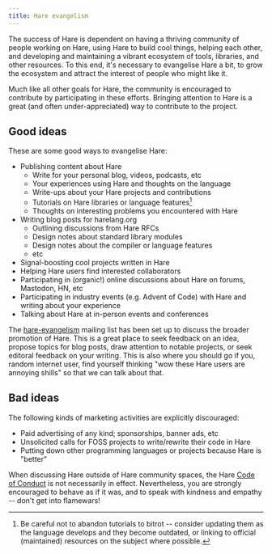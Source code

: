 ```yaml
---
title: Hare evangelism
---
```


The success of Hare is dependent on having a thriving community of people
working on Hare, using Hare to build cool things, helping each other, and
developing and maintaining a vibrant ecosystem of tools, libraries, and
other resources. To this end, it's necessary to evangelise Hare a bit, to grow
the ecosystem and attract the interest of people who might like it.

Much like all other goals for Hare, the community is encouraged to contribute by
participating in these efforts. Bringing attention to Hare is a great (and often
under-appreciated) way to contribute to the project.

## Good ideas

These are some good ways to evangelise Hare:

- Publishing content about Hare
  - Write for your personal blog, videos, podcasts, etc
  - Your experiences using Hare and thoughts on the language
  - Write-ups about your Hare projects and contributions
  - Tutorials on Hare libraries or language features[^1]
  - Thoughts on interesting problems you encountered with Hare
- Writing blog posts for harelang.org
  - Outlining discussions from Hare RFCs
  - Design notes about standard library modules
  - Design notes about the compiler or language features
  - etc
- Signal-boosting cool projects written in Hare
- Helping Hare users find interested collaborators
- Participating in (organic!) online discussions about Hare on forums, Mastodon,
  HN, etc
- Participating in industry events (e.g. Advent of Code) with Hare and writing
  about your experience
- Talking about Hare at in-person events and conferences

The [hare-evangelism][0] mailing list has been set up to discuss the broader
promotion of Hare. This is a great place to seek feedback on an idea, propose
topics for blog posts, draw attention to notable projects, or seek editoral
feedback on your writing. This is also where you should go if you, random
internet user, find yourself thinking "wow these Hare users are annoying shills"
so that we can talk about that.

[0]: https://lists.sr.ht/~sircmpwn/hare-evangelism

[^1]: Be careful not to abandon tutorials to bitrot -- consider updating them as
    the language develops and they become outdated, or linking to official
    (maintained) resources on the subject where possible.

## Bad ideas

The following kinds of marketing activities are explicitly discouraged:

- Paid advertising of any kind; sponsorships, banner ads, etc
- Unsolicited calls for FOSS projects to write/rewrite their code in Hare
- Putting down other programming languages or projects because Hare is "better"

When discussing Hare outside of Hare community spaces, the Hare [Code of
Conduct][1] is not necessarily in effect. Nevertheless, you are strongly
encouraged to behave as if it was, and to speak with kindness and empathy --
don't get into flamewars!

[1]: /conduct
